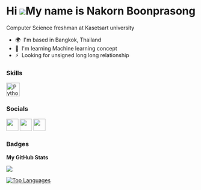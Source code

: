 Hi ![](https://user-images.githubusercontent.com/18350557/176309783-0785949b-9127-417c-8b55-ab5a4333674e.gif)My name is Nakorn Boonprasong
==========================================================================================================================================

Computer Science freshman at Kasetsart university

* 🌍  I'm based in Bangkok, Thailand
* 🧠  I'm learning Machine learning concept
* ⚡  Looking for unsigned long long relationship

### Skills


<p align="left">
<a href="https://www.python.org/" target="_blank" rel="noreferrer"><img src="https://raw.githubusercontent.com/danielcranney/readme-generator/main/public/icons/skills/python-colored.svg" width="36" height="36" alt="Python" /></a>
</p>


### Socials

<p align="left"> <a href="https://discord.com/users/443065525715599371" target="_blank" rel="noreferrer"><img src="https://raw.githubusercontent.com/danielcranney/readme-generator/main/public/icons/socials/discord.svg" width="32" height="32" /></a> <a href="https://www.github.com/Nemo-netidol" target="_blank" rel="noreferrer"><img src="https://raw.githubusercontent.com/danielcranney/readme-generator/main/public/icons/socials/github.svg" width="32" height="32" /></a> <a href="http://www.instagram.com/nnem_____/" target="_blank" rel="noreferrer"><img src="https://raw.githubusercontent.com/danielcranney/readme-generator/main/public/icons/socials/instagram.svg" width="32" height="32" /></a></p>

### Badges

<b>My GitHub Stats</b>

<a href="http://www.github.com/Nemo-netidol"><img src="https://github-readme-streak-stats.herokuapp.com/?user=Nemo-netidol&stroke=000000&background=ffffff&ring=22c55e&fire=22c55e&currStreakNum=000000&currStreakLabel=22c55e&sideNums=000000&sideLabels=000000&dates=000000&hide_border=true" /></a>

<a href="https://github.com/Nemo-netidol" align="left"><img src="https://github-readme-stats.vercel.app/api/top-langs/?username=Nemo-netidol&langs_count=10&title_color=22c55e&text_color=000000&icon_color=22c55e&bg_color=ffffff&hide_border=true&locale=en&custom_title=Top%20%Languages" alt="Top Languages" /></a>
